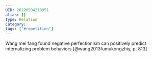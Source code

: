 ```yaml
---
UID: 20220504210951
alias: []
Type: Relation
Category: 
tags: ["#repetition"]
---
```


Wang mei fang found negative perfectionism can positively predict internalizing problem behaviors [@wang2013fumukongzhiy, p. 813]